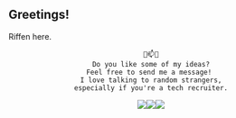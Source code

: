 ## Greetings! 
Riffen here. 

<div align="center"> 
    
    💬📫💬
    Do you like some of my ideas?
    Feel free to send me a message! 
    I love talking to random strangers,
    especially if you're a tech recruiter.

</div>

<div align="center">
    <a href="https://instagram.com/andreriffen"><img src="https://img.shields.io/badge/-andreriffen-maroon?style=flat-square&logo=Instagram&logoColor=white"/></a><a href="https://www.linkedin.com/in/andre-gbf"><img src="https://img.shields.io/badge/-Andre%20GB%20Farias-0077B5?style=flat-square&logo=Linkedin&logoColor=white"/></a><a href="mailto:andreriffen6@gmail.com"><img src="https://img.shields.io/badge/-andreriffen6@gmail.com-D14836?style=flat-square&logo=Gmail&logoColor=white"/></a></div>
